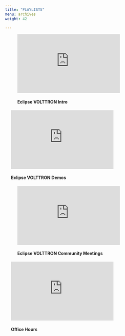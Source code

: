 ```yaml
---
title: "PLAYLISTS"
menu: archives
weight: 42

---
```


<figure class="PlaylistFig">
    <iframe style="width: 35vw; height: 20vw;" width="560" height="315" src="https://www.youtube.com/embed/videoseries?list=PLb2e9HwqRmUbG7DbFHD9-PCAJ8J1zdVo8" title="YouTube video player" frameborder="0" allow="accelerometer; autoplay; clipboard-write; encrypted-media; gyroscope; picture-in-picture; web-share" referrerpolicy="strict-origin-when-cross-origin" allowfullscreen>
    </iframe>
    <h4>Eclipse VOLTTRON Intro</h4>
</figure>

<figure class="PlaylistFig" style=" margin-left: 2vw">
    <iframe style="width: 35vw; height: 20vw;" width="560" height="315" src="https://www.youtube.com/embed/videoseries?si=pAbdVba_2E_bbGc6&amp;list=PLb2e9HwqRmUYT43KtSlo3zhmjPNqFX7O7" title="YouTube video player" frameborder="0" allow="accelerometer; autoplay; clipboard-write; encrypted-media; gyroscope; picture-in-picture; web-share" referrerpolicy="strict-origin-when-cross-origin" allowfullscreen>
    </iframe>
    <h4>Eclipse VOLTTRON Demos</h4>
</figure>

<figure class="PlaylistFig" >
    <iframe style="width: 35vw; height: 20vw;" width="560" height="315" src="https://www.youtube.com/embed/videoseries?si=B4xAPTdlwZBVP3a9&amp;list=PLb2e9HwqRmUb5thW8c6f9iQNzqifhUAFl" title="YouTube video player" frameborder="0" allow="accelerometer; autoplay; clipboard-write; encrypted-media; gyroscope; picture-in-picture; web-share" referrerpolicy="strict-origin-when-cross-origin" allowfullscreen>
    </iframe>
    <h4>Eclipse VOLTTRON Community Meetings</h4>
</figure>

<figure class="PlaylistFig" style=" margin-left: 2vw">
    <iframe style="width: 35vw; height: 20vw;" width="560" height="315" src="https://www.youtube.com/embed/videoseries?si=Kxur6TnVkjqoJFgt&amp;list=PLb2e9HwqRmUbgksKjq4QwwjSjdQZNDjfx" title="YouTube video player" frameborder="0" allow="accelerometer; autoplay; clipboard-write; encrypted-media; gyroscope; picture-in-picture; web-share" referrerpolicy="strict-origin-when-cross-origin" allowfullscreen>
    </iframe>
    <h4>Office Hours</h4>
</figure>
